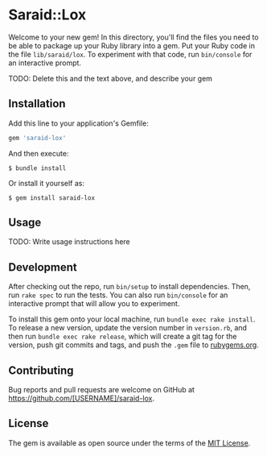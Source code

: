 # Saraid::Lox

Welcome to your new gem! In this directory, you'll find the files you need to be able to package up your Ruby library into a gem. Put your Ruby code in the file `lib/saraid/lox`. To experiment with that code, run `bin/console` for an interactive prompt.

TODO: Delete this and the text above, and describe your gem

## Installation

Add this line to your application's Gemfile:

```ruby
gem 'saraid-lox'
```

And then execute:

    $ bundle install

Or install it yourself as:

    $ gem install saraid-lox

## Usage

TODO: Write usage instructions here

## Development

After checking out the repo, run `bin/setup` to install dependencies. Then, run `rake spec` to run the tests. You can also run `bin/console` for an interactive prompt that will allow you to experiment.

To install this gem onto your local machine, run `bundle exec rake install`. To release a new version, update the version number in `version.rb`, and then run `bundle exec rake release`, which will create a git tag for the version, push git commits and tags, and push the `.gem` file to [rubygems.org](https://rubygems.org).

## Contributing

Bug reports and pull requests are welcome on GitHub at https://github.com/[USERNAME]/saraid-lox.


## License

The gem is available as open source under the terms of the [MIT License](https://opensource.org/licenses/MIT).
